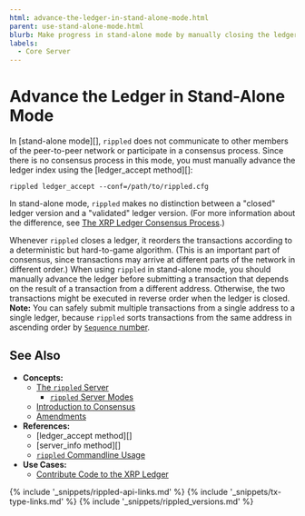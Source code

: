 ```yaml
---
html: advance-the-ledger-in-stand-alone-mode.html
parent: use-stand-alone-mode.html
blurb: Make progress in stand-alone mode by manually closing the ledger.
labels:
  - Core Server
---
```

# Advance the Ledger in Stand-Alone Mode

In [stand-alone mode][], `rippled` does not communicate to other members of the peer-to-peer network or participate in a consensus process. Since there is no consensus process in this mode, you must manually advance the ledger index using the [ledger_accept method][]:

```
rippled ledger_accept --conf=/path/to/rippled.cfg
```

In stand-alone mode, `rippled` makes no distinction between a "closed" ledger version and a "validated" ledger version. (For more information about the difference, see [The XRP Ledger Consensus Process](consensus.html).)

Whenever `rippled` closes a ledger, it reorders the transactions according to a deterministic but hard-to-game algorithm. (This is an important part of consensus, since transactions may arrive at different parts of the network in different order.) When using `rippled` in stand-alone mode, you should manually advance the ledger before submitting a transaction that depends on the result of a transaction from a different address. Otherwise, the two transactions might be executed in reverse order when the ledger is closed. **Note:** You can safely submit multiple transactions from a single address to a single ledger, because `rippled` sorts transactions from the same address in ascending order by [`Sequence` number](transaction-common-fields.html).


## See Also

- **Concepts:**
    - [The `rippled` Server](xrpl-servers.html)
        - [`rippled` Server Modes](rippled-server-modes.html)
    - [Introduction to Consensus](intro-to-consensus.html)
    - [Amendments](amendments.html)
- **References:**
    - [ledger_accept method][]
    - [server_info method][]
    - [`rippled` Commandline Usage](commandline-usage.html)
- **Use Cases:**
    - [Contribute Code to the XRP Ledger](contribute-code.html)

<!--{# common link defs #}-->
{% include '_snippets/rippled-api-links.md' %}
{% include '_snippets/tx-type-links.md' %}
{% include '_snippets/rippled_versions.md' %}
